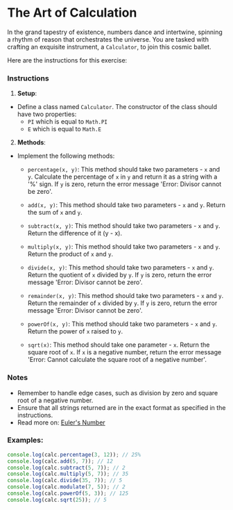# The Art of Calculation

In the grand tapestry of existence, numbers dance and intertwine, spinning a rhythm of reason that orchestrates the universe. You are tasked with crafting an exquisite instrument, a `Calculator`, to join this cosmic ballet.

Here are the instructions for this exercise:

### Instructions

1. **Setup**: 

- Define a class named `Calculator`. The constructor of the class should have two properties:
    - `PI` which is equal to `Math.PI`
    - `E` which is equal to `Math.E`
    
2. **Methods**: 

- Implement the following methods:

    - `percentage(x, y)`: This method should take two parameters - `x` and `y`. Calculate the percentage of `x` in `y` and return it as a string with a '%' sign. If `y` is zero, return the error message 'Error: Divisor cannot be zero'.

    - `add(x, y)`: This method should take two parameters - `x` and `y`. Return the sum of `x` and `y`.

    - `subtract(x, y)`: This method should take two parameters - `x` and `y`. Return the difference of it (y - x).

    - `multiply(x, y)`: This method should take two parameters - `x` and `y`. Return the product of `x` and `y`.

    - `divide(x, y)`: This method should take two parameters - `x` and `y`. Return the quotient of `x` divided by `y`. If `y` is zero, return the error message 'Error: Divisor cannot be zero'.

    - `remainder(x, y)`: This method should take two parameters - `x` and `y`. Return the remainder of `x` divided by `y`. If `y` is zero, return the error message 'Error: Divisor cannot be zero'.

    - `powerOf(x, y)`: This method should take two parameters - `x` and `y`. Return the power of `x` raised to `y`.

    - `sqrt(x)`: This method should take one parameter - `x`. Return the square root of `x`. If `x` is a negative number, return the error message 'Error: Cannot calculate the square root of a negative number'.

### Notes

- Remember to handle edge cases, such as division by zero and square root of a negative number.
- Ensure that all strings returned are in the exact format as specified in the instructions.
- Read more on: [Euler's Number](https://www.investopedia.com/terms/e/eulers-constant.asp#:~:text=Euler's%20number%20is%20an%20important,repeats%20(similar%20to%20pi).)


### Examples:
```js
console.log(calc.percentage(3, 12)); // 25%
console.log(calc.add(5, 7)); // 12
console.log(calc.subtract(5, 7)); // 2
console.log(calc.multiply(5, 7)); // 35
console.log(calc.divide(35, 7)); // 5
console.log(calc.modulate(7, 5)); // 2
console.log(calc.powerOf(5, 3)); // 125
console.log(calc.sqrt(25)); // 5
```